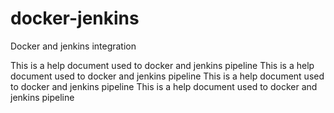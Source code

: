 # docker-jenkins
Docker and jenkins integration

This is a help document used to  docker and jenkins pipeline 
This is a help document used to  docker and jenkins pipeline 
This is a help document used to  docker and jenkins pipeline 
This is a help document used to  docker and jenkins pipeline 
